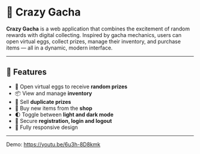 # 🎲 Crazy Gacha

**Crazy Gacha** is a web application that combines the excitement of random rewards with digital collecting. Inspired by gacha mechanics, users can open virtual eggs, collect prizes, manage their inventory, and purchase items — all in a dynamic, modern interface.

---

## 🚀 Features

- 🥚 Open virtual eggs to receive **random prizes**
- 📦 View and manage **inventory**
- 🔁 Sell **duplicate prizes**
- 🛒 Buy new items from the **shop**
- 🌓 Toggle between **light and dark mode**
- 🔐 Secure **registration, login and logout**
- 📱 Fully responsive design

---

Demo: https://youtu.be/6u3h-8D8kmk
